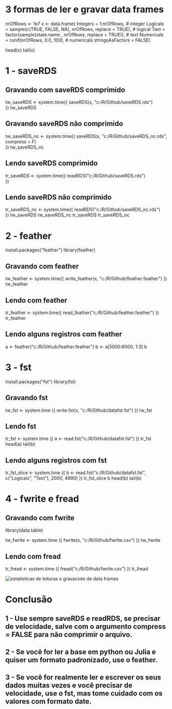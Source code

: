 # 3 formas de ler e gravar data frames


nrOfRows <- 1e7
x <- data.frame(
  Integers = 1:nrOfRows,  # integer
  Logicals = sample(c(TRUE, FALSE, NA), nrOfRows, replace = TRUE),  # logical
  Text = factor(sample(state.name , nrOfRows, replace = TRUE)),  # text
  Numericals = runif(nrOfRows, 0.0, 100),  # numericals
  stringsAsFactors = FALSE)

head(x)
tail(x)


# 1 - saveRDS
## Gravando com saveRDS comprimido
tw_saveRDS <- system.time({
  saveRDS(x, "c:/R/Github/saveRDS.rds")  
})
tw_saveRDS

## Gravando saveRDS não comprimido
tw_saveRDS_nc <- system.time({
  saveRDS(x, "c:/R/Github/saveRDS_nc.rds", compress = F)  
})
tw_saveRDS_nc

## Lendo saveRDS comprimido
tr_saveRDS <- system.time({
  readRDS("c:/R/Github/saveRDS.rds")  
})

## Lendo saveRDS não comprimido
tr_saveRDS_nc <- system.time({
  readRDS("c:/R/Github/saveRDS_nc.rds")  
})
tw_saveRDS
tw_saveRDS_nc
tr_saveRDS
tr_saveRDS_nc




# 2 - feather

install.packages("feather")
library(feather)

## Gravando com feather
tw_feather <- system.time({
  write_feather(x, "c:/R/Github/feather.feather")
})
tw_feather

## Lendo com feather
tr_feather <- system.time({
  read_feather("c:/R/Github/feather.feather")
})
tr_feather

## Lendo alguns registros com feather
a <- feather("c:/R/Github/feather.feather")
b <- a[5000:6000, 1:3]
b



# 3 - fst
install.packages("fst")
library(fst)

## Gravando fst
tw_fst <- system.time ({ 
  write.fst(x, "c:/R/Github/datafst.fst")
})
tw_fst

## Lendo fst
tr_fst <- system.time ({
  a <- read.fst("c:/R/Github/datafst.fst") 
}) 
tr_fst
head(a)
tail(b)

## Lendo alguns registros com fst
tr_fst_slice <- system.time ({
  b <- read.fst("c:/R/Github/datafst.fst", c("Logicals", "Text"), 2000, 4990) 
}) 
tr_fst_slice
b
head(b)
tail(b)



# 4 - fwrite e fread

## Gravando com fwrite
library(data.table)

tw_fwrite <- system.time ({
  fwrite(x, "c:/R/Github/fwrite.csv")
}) 
tw_fwrite  

## Lendo com fread
tr_fread <- system.time ({
  fread("c:/R/Github/fwrite.csv")
})
tr_fread


![estatisticas de leituras e gravacoes de data frames](https://user-images.githubusercontent.com/25511099/28483487-e87a18da-6e43-11e7-87c3-f2cc9ae1fae1.jpg)


# Conclusão

## 1 - Use sempre saveRDS e readRDS, se precisar de velocidade, salve com o argumento compress = FALSE para não comprimir o arquivo.
## 2 - Se você for ler a base em python ou Julia e quiser um formato padronizado, use o feather.
## 3 - Se você for realmente ler e escrever os seus dados muitas vezes e você precisar de velocidade, use o fst, mas tome cuidado com os valores com formato date.
